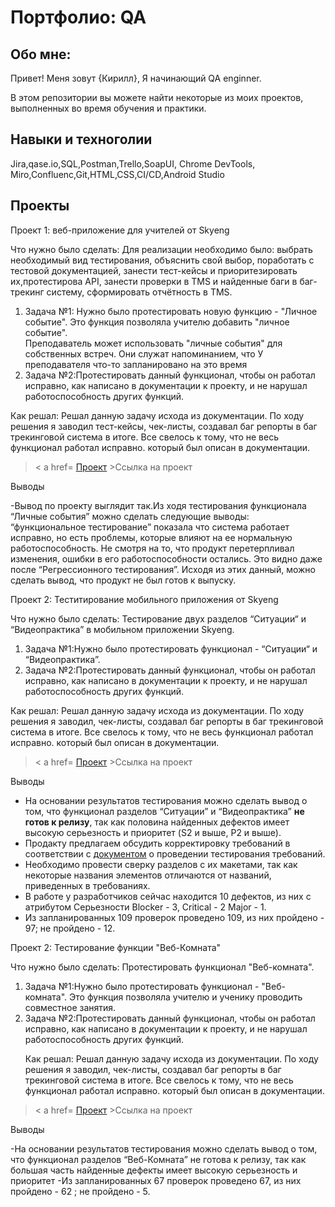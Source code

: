 # Портфолио: QA

## Обо мне:

Привет! Меня зовут {Кирилл}, Я начинающий QA enginner.

В этом репозитории вы можете найти некоторые из моих проектов, выполненных во время обучения и практики.

## Навыки и техноголии
Jira,qase.io,SQL,Postman,Trello,SoapUI, Chrome DevTools,
Miro,Confluenc,Git,HTML,CSS,CI/CD,Android Studio



## Проекты
<p> Проект 1: веб-приложение для учителей от Skyeng
<p> Что нужно было сделать: Для реализации необходимо было: выбрать необходимый вид тестирования, объяснить свой выбор, поработать с тестовой документацией, занести тест-кейсы и приоритезировать их,протестирова API, занести проверки в TMS и найденные баги в баг-трекинг систему, сформировать отчётность в TMS.<p>
<ol>
   
   <li>Задача №1: Нужно было протестировать новую функцию - "Личное событие". Это функция позволяла учителю добавить "личное событие".</li> 
     Преподаватель может использовать "личные события" для собственных встреч.</li> 
     Они служат напоминанием, что У преподавателя что-то запланировано на это время</li> 
   <li>Задача №2:Протестировать данный функционал, чтобы он работал исправно, как написано в документации к проекту, и не нарушал работоспособность других функций.</li> 
</ol> 

<p>Как решал: Решал данную задачу исхода из документации. По ходу решения я заводил тест-кейсы, чек-листы, создавал баг репорты в баг трекинговой система в итоге.
Все свелось к тому, что не весь функционал работал исправно. который был описан в документации.<p>
  
  
   > < a href= [Проект](https://qazedctgbujm.atlassian.net/l/cp/smCnmmwB) >Ссылка на проект</a>
  
  <p>Выводы
 
 -Вывод по проекту выглядит так.Из ходя тестирования функционала “Личные события” можно сделать следующие выводы: “функциональное тестирование” показала что система работает исправно, но есть проблемы, которые влияют на ее нормальную работоспособность. Не смотря на то, что продукт перетерпливал изменения, ошибки в его работоспособности остались. Это видно даже после “Регрессионного тестирования”. Исходя из этих данный, можно сделать вывод, что продукт не был готов к выпуску.<p>



<p> Проект 2: Теститирование мобильного приложения от Skyeng
<p> Что нужно было сделать: Тестирование двух разделов “Ситуации“ и “Видеопрактика” в мобильном приложении Skyeng.<p>
<ol>

   <li>Задача №1:Нужно было протестировать функционал - “Ситуации“ и “Видеопрактика”.</li> 
   <li>Задача №2:Протестировать данный функционал, чтобы он работал исправно, как написано в документации к проекту, и не нарушал работоспособность других функций.</li> 
</ol> 

<p>Как решал: Решал данную задачу исхода из документации. По ходу решения я заводил, чек-листы, создавал баг репорты в баг трекинговой система в итоге.
Все свелось к тому, что не весь функционал работал исправно. который был описан в документации.<p>

  > < a href= [Проект](https://www.notion.so/58443d1afbb648e88175bf8ad10d3d34) >Ссылка на проект</a>

<p>Выводы
   
 - На основании результатов тестирования можно сделать вывод о том, что функционал разделов “Ситуации” и “Видеопрактика” **не готов к релизу**, так как половина найденных дефектов имеет высокую серьезность и приоритет (S2 и выше, P2 и выше).
 - Продакту предлагаем обсудить корректировку требований в соответствии с [документом](https://www.notion.so/943858b15e9f4c4a82a57e271f01990d?pvs=21) о проведении тестирования требований.
 - Необходимо провести сверку разделов с их макетами, так как некоторые названия элементов отличаются от названий, приведенных в требованиях.
 - В работе у разработчиков сейчас находится 10 дефектов, из них с атрибутом Серьезности Blocker - 3, Critical - 2 Major - 1.
 - Из запланированных 109 проверок проведено 109, из них пройдено - 97; не пройдено - 12.<p>



<p> Проект 2: Тестирование функции "Веб-Комната" 
<p> Что нужно было сделать: Протестировать функционал "Веб-комната".<p>
<ol>

 <li>Задача №1:Нужно было протестировать функционал - "Веб-комната". Это функция позволяла учителю и ученику проводить совместное занятия.</li> 
   <li>Задача №2:Протестировать данный функционал, чтобы он работал исправно, как написано в документации к проекту, и не нарушал работоспособность других функций.</li> 

<p>Как решал: Решал данную задачу исхода из документации. По ходу решения я заводил, чек-листы, создавал баг репорты в баг трекинговой система в итоге.
Все свелось к тому, что не весь функционал работал исправно. который был описан в документации.<p>
</ol> 


  > < a href= [Проект](https://qazedctgbujm.atlassian.net/wiki/spaces/~637a651ff6c85b343c07f5ee/pages/17039373) >Ссылка на проект</a>
 
<p>Выводы

 -На основании результатов тестирования можно сделать вывод о том, что функционал разделов “Веб-Комната” не готова к релизу, так как большая часть найденные дефекты имеет высокую серьезность и приоритет
 -Из запланированных 67 проверок проведено 67, из них пройдено - 62 ; не пройдено - 5.<p>





  
  


 
  

  
  
